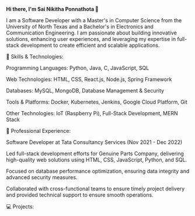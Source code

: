 **Hi there, I'm Sai Nikitha Ponnathota 👋**

I am a Software Developer with a Master's in Computer Science from the University of North Texas and a Bachelor's in Electronics and Communication Engineering. I am passionate about building innovative solutions, enhancing user experiences, and leveraging my expertise in full-stack development to create efficient and scalable applications.

🔧 Skills & Technologies:

Programming Languages: Python, Java, C, JavaScript, SQL

Web Technologies: HTML, CSS, React.js, Node.js, Spring Framework

Databases: MySQL, MongoDB, Database Management & Security

Tools & Platforms: Docker, Kubernetes, Jenkins, Google Cloud Platform, Git

Other Technologies: IoT (Raspberry Pi), Full-Stack Development, MERN Stack

💼 Professional Experience:

Software Developer at Tata Consultancy Services (Nov 2021 - Dec 2022)

Led full-stack development efforts for Genuine Parts Company, delivering high-quality web solutions using HTML, CSS, JavaScript, Python, and SQL.

Focused on database performance optimization, ensuring data integrity and advanced security measures.

Collaborated with cross-functional teams to ensure timely project delivery and provided technical support to ensure smooth operations.

💻 Projects:
